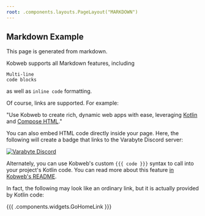 ```yaml
---
root: .components.layouts.PageLayout("MARKDOWN")
---
```


## Markdown Example

This page is generated from markdown.

Kobweb supports all Markdown features, including

```
Multi-line
code blocks
```

as well as `inline code` formatting.

Of course, links are supported. For example:

"Use Kobweb to create rich, dynamic web apps with ease, leveraging [Kotlin](https://kotlinlang.org/)
and [Compose HTML](https://github.com/JetBrains/compose-multiplatform#compose-html)."

You can also embed HTML code directly inside your page. Here, the following will create a badge that links to the
Varabyte Discord server:

<a href="https://discord.gg/5NZ2GKV5Cs">
  <img alt="Varabyte Discord" src="https://img.shields.io/discord/886036660767305799.svg?label=&logo=discord&logoColor=ffffff&color=7389D8&labelColor=6A7EC2" />
</a>

Alternately, you can use Kobweb's custom `{{{ code }}}` syntax to call into your project's Kotlin code. You can read
more about this feature [in Kobweb's README](https://github.com/varabyte/kobweb#kobweb-call).

In fact, the following may look like an ordinary link, but it is actually provided by Kotlin code:

{{{ .components.widgets.GoHomeLink }}}
